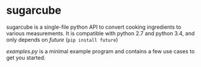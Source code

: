 # sugarcube

sugarcube is a single-file python API to convert cooking ingredients to various measurements.
It is compatible with python 2.7 and python 3.4, and only depends on *future* (`pip install future`)

*examples.py* is a minimal example program and contains a few use cases to get you started.

